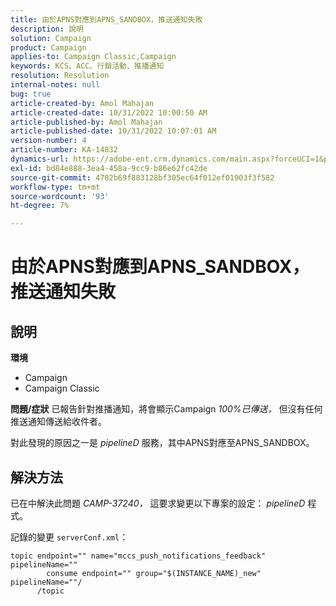```yaml
---
title: 由於APNS對應到APNS_SANDBOX，推送通知失敗
description: 說明
solution: Campaign
product: Campaign
applies-to: Campaign Classic,Campaign
keywords: KCS、ACC、行銷活動、推播通知
resolution: Resolution
internal-notes: null
bug: true
article-created-by: Amol Mahajan
article-created-date: 10/31/2022 10:00:50 AM
article-published-by: Amol Mahajan
article-published-date: 10/31/2022 10:07:01 AM
version-number: 4
article-number: KA-14832
dynamics-url: https://adobe-ent.crm.dynamics.com/main.aspx?forceUCI=1&pagetype=entityrecord&etn=knowledgearticle&id=858fafe5-0259-ed11-9561-6045bd006079
exl-id: bd84e888-3ea4-458a-9cc9-b86e62fc42de
source-git-commit: 4702b69f883128bf305ec64f012ef01903f3f582
workflow-type: tm+mt
source-wordcount: '93'
ht-degree: 7%

---
```


# 由於APNS對應到APNS_SANDBOX，推送通知失敗

## 說明

<b>環境</b>
- Campaign
- Campaign Classic



<b>問題/症狀</b>
已報告針對推播通知，將會顯示Campaign *100%已傳送，* 但沒有任何推送通知傳送給收件者。

對此發現的原因之一是 *pipelineD* 服務，其中APNS對應至APNS_SANDBOX。


## 解決方法


已在中解決此問題 *CAMP-37240，* 這要求變更以下專案的設定： *pipelineD* 程式。

記錄的變更 `serverConf.xml`：


```
topic endpoint="" name="mccs_push_notifications_feedback" pipelineName=""
        consume endpoint="" group="$(INSTANCE_NAME)_new" pipelineName=""/
      /topic
```
